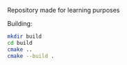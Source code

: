 Repository made for learning purposes

Building:
```bash
mkdir build
cd build
cmake ..
cmake --build .
```